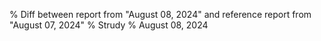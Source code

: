 % Diff between report from "August 08, 2024" and reference report from "August 07, 2024"
% Strudy
% August 08, 2024


